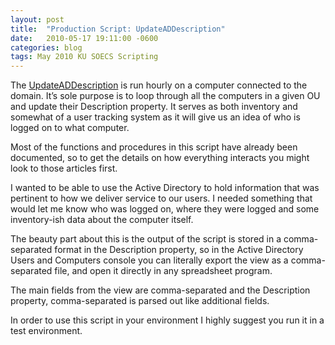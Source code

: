 ```yaml
---
layout: post
title:  "Production Script: UpdateADDescription"
date:   2010-05-17 19:11:00 -0600
categories: blog
tags: May 2010 KU SOECS Scripting
---
```

The [UpdateADDescription](https://github.com/jeffpatton1971/mod-posh/blob/master/vbs/production/UpdateADDescription.vbs) is run hourly on a computer connected to the domain. It’s sole purpose is to loop through all the computers in a given OU and update their Description property. It serves as both inventory and somewhat of a user tracking system as it will give us an idea of who is logged on to what computer.

Most of the functions and procedures in this script have already been documented, so to get the details on how everything interacts you might look to those articles first.

I wanted to be able to use the Active Directory to hold information that was pertinent to how we deliver service to our users. I needed something that would let me know who was logged on, where they were logged and some inventory-ish data about the computer itself.

The beauty part about this is the output of the script is stored in a comma-separated format in the Description property, so in the Active Directory Users and Computers console you can literally export the view as a comma-separated file, and open it directly in any spreadsheet program.

The main fields from the view are comma-separated and the Description property, comma-separated is parsed out like additional fields.

In order to use this script in your environment I highly suggest you run it in a test environment.
